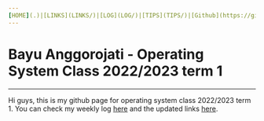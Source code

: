 ```yaml
---
[HOME](.)|[LINKS](LINKS/)|[LOG](LOG/)|[TIPS](TIPS/)|[Github](https://github.com/bayuanggorojati/os222/)
---
```

# Bayu Anggorojati - Operating System Class 2022/2023 term 1
---

Hi guys, this is my github page for operating system class 2022/2023 term 1. You can check my weekly log [here](LOG/) and the updated links [here](LINKS/).
